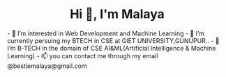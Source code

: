 <h1 display="inline-block" align="center">Hi 👋, I'm Malaya</h1> 
- 👀 I’m interested in Web Development and Machine Learning
- 🌱 I’m currently  persuing my BTECH in CSE at GIET UNIVERSITY,GUNUPUR..
- 💞️ I’m B-TECH in the domain of CSE AI&ML(Artificial Intelligence & Machine Learning)
- 📫 you can contact me through my email @bestiemalaya@gmail.com


<!---
malayajena27/malayajena27 is a ✨ special ✨ repository because its `README.md` (this file) appears on your GitHub profile.
You can click the Preview link to take a look at your changes.
--->
